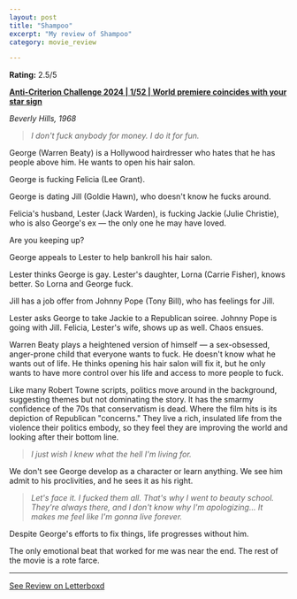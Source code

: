 ```yaml
---
layout: post
title: "Shampoo"
excerpt: "My review of Shampoo"
category: movie_review

---
```


**Rating:** 2.5/5

<b><a href="https://letterboxd.com/blrobin2/list/anti-criterion-challenge-2024/detail/" rel="nofollow">Anti-Criterion Challenge 2024 | 1/52 | World premiere coincides with your star sign</a></b>

<i>Beverly Hills, 1968</i>

<blockquote><i>I don't fuck anybody for money. I do it for fun.</i></blockquote>George (Warren Beaty) is a Hollywood hairdresser who hates that he has people above him. He wants to open his hair salon.

George is fucking Felicia (Lee Grant).

George is dating Jill (Goldie Hawn), who doesn't know he fucks around.

Felicia's husband, Lester (Jack Warden), is fucking Jackie (Julie Christie), who is also George's ex — the only one he may have loved.

Are you keeping up?

George appeals to Lester to help bankroll his hair salon.

Lester thinks George is gay. Lester's daughter, Lorna (Carrie Fisher), knows better. So Lorna and George fuck.

Jill has a job offer from Johnny Pope (Tony Bill), who has feelings for Jill.

Lester asks George to take Jackie to a Republican soiree. Johnny Pope is going with Jill. Felicia, Lester's wife, shows up as well. Chaos ensues.

Warren Beaty plays a heightened version of himself — a sex-obsessed, anger-prone child that everyone wants to fuck. He doesn't know what he wants out of life. He thinks opening his hair salon will fix it, but he only wants to have more control over his life and access to more people to fuck.

Like many Robert Towne scripts, politics move around in the background, suggesting themes but not dominating the story. It has the smarmy confidence of the 70s that conservatism is dead. Where the film hits is its depiction of Republican "concerns." They live a rich, insulated life from the violence their politics embody, so they feel they are improving the world and looking after their bottom line.

<blockquote><i>I just wish I knew what the hell I'm living for.</i></blockquote>We don't see George develop as a character or learn anything. We see him admit to his proclivities, and he sees it as his right. 

<blockquote><i>Let's face it. I fucked them all. That's why I went to beauty school. They're always there, and I don't know why I'm apologizing… It makes me feel like I'm gonna live forever.</i></blockquote>Despite George's efforts to fix things, life progresses without him.

The only emotional beat that worked for me was near the end. The rest of the movie is a rote farce.

<hr>

[See Review on Letterboxd](https://boxd.it/5u81FZ)
